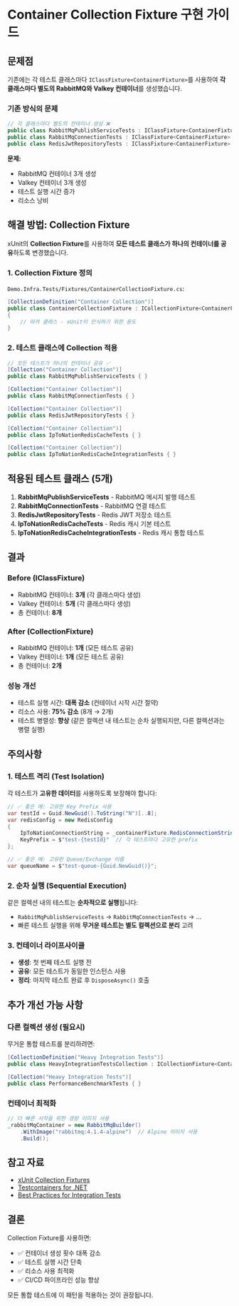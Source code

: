 # Container Collection Fixture 구현 가이드

## 문제점

기존에는 각 테스트 클래스마다 `IClassFixture<ContainerFixture>`를 사용하여 **각 클래스마다 별도의 RabbitMQ와 Valkey 컨테이너**를 생성했습니다.

### 기존 방식의 문제
```csharp
// 각 클래스마다 별도의 컨테이너 생성 ❌
public class RabbitMqPublishServiceTests : IClassFixture<ContainerFixture> { }
public class RabbitMqConnectionTests : IClassFixture<ContainerFixture> { }
public class RedisJwtRepositoryTests : IClassFixture<ContainerFixture> { }
```

**문제:**
- RabbitMQ 컨테이너 3개 생성
- Valkey 컨테이너 3개 생성
- 테스트 실행 시간 증가
- 리소스 낭비

## 해결 방법: Collection Fixture

xUnit의 **Collection Fixture**를 사용하여 **모든 테스트 클래스가 하나의 컨테이너를 공유**하도록 변경했습니다.

### 1. Collection Fixture 정의

`Demo.Infra.Tests/Fixtures/ContainerCollectionFixture.cs`:
```csharp
[CollectionDefinition("Container Collection")]
public class ContainerCollectionFixture : ICollectionFixture<ContainerFixture>
{
    // 마커 클래스 - xUnit이 인식하기 위한 용도
}
```

### 2. 테스트 클래스에 Collection 적용

```csharp
// 모든 테스트가 하나의 컨테이너 공유 ✅
[Collection("Container Collection")]
public class RabbitMqPublishServiceTests { }

[Collection("Container Collection")]
public class RabbitMqConnectionTests { }

[Collection("Container Collection")]
public class RedisJwtRepositoryTests { }

[Collection("Container Collection")]
public class IpToNationRedisCacheTests { }

[Collection("Container Collection")]
public class IpToNationRedisCacheIntegrationTests { }
```

## 적용된 테스트 클래스 (5개)

1. **RabbitMqPublishServiceTests** - RabbitMQ 메시지 발행 테스트
2. **RabbitMqConnectionTests** - RabbitMQ 연결 테스트
3. **RedisJwtRepositoryTests** - Redis JWT 저장소 테스트
4. **IpToNationRedisCacheTests** - Redis 캐시 기본 테스트
5. **IpToNationRedisCacheIntegrationTests** - Redis 캐시 통합 테스트

## 결과

### Before (IClassFixture)
- RabbitMQ 컨테이너: **3개** (각 클래스마다 생성)
- Valkey 컨테이너: **5개** (각 클래스마다 생성)
- 총 컨테이너: **8개**

### After (CollectionFixture)
- RabbitMQ 컨테이너: **1개** (모든 테스트 공유)
- Valkey 컨테이너: **1개** (모든 테스트 공유)
- 총 컨테이너: **2개**

### 성능 개선
- 테스트 실행 시간: **대폭 감소** (컨테이너 시작 시간 절약)
- 리소스 사용: **75% 감소** (8개 → 2개)
- 테스트 병렬성: **향상** (같은 컬렉션 내 테스트는 순차 실행되지만, 다른 컬렉션과는 병렬 실행)

## 주의사항

### 1. 테스트 격리 (Test Isolation)
각 테스트가 **고유한 데이터**를 사용하도록 보장해야 합니다:

```csharp
// ✅ 좋은 예: 고유한 Key Prefix 사용
var testId = Guid.NewGuid().ToString("N")[..8];
var redisConfig = new RedisConfig
{
    IpToNationConnectionString = _containerFixture.RedisConnectionString,
    KeyPrefix = $"test-{testId}"  // 각 테스트마다 고유한 prefix
};

// ✅ 좋은 예: 고유한 Queue/Exchange 이름
var queueName = $"test-queue-{Guid.NewGuid()}";
```

### 2. 순차 실행 (Sequential Execution)
같은 컬렉션 내의 테스트는 **순차적으로 실행**됩니다:
- `RabbitMqPublishServiceTests` → `RabbitMqConnectionTests` → ...
- 빠른 테스트 실행을 위해 **무거운 테스트는 별도 컬렉션으로 분리** 고려

### 3. 컨테이너 라이프사이클
- **생성**: 첫 번째 테스트 실행 전
- **공유**: 모든 테스트가 동일한 인스턴스 사용
- **정리**: 마지막 테스트 완료 후 `DisposeAsync()` 호출

## 추가 개선 가능 사항

### 다른 컬렉션 생성 (필요시)
무거운 통합 테스트를 분리하려면:

```csharp
[CollectionDefinition("Heavy Integration Tests")]
public class HeavyIntegrationTestsCollection : ICollectionFixture<ContainerFixture> { }

[Collection("Heavy Integration Tests")]
public class PerformanceBenchmarkTests { }
```

### 컨테이너 최적화
```csharp
// 더 빠른 시작을 위한 경량 이미지 사용
_rabbitMqContainer = new RabbitMqBuilder()
    .WithImage("rabbitmq:4.1.4-alpine")  // Alpine 이미지 사용
    .Build();
```

## 참고 자료

- [xUnit Collection Fixtures](https://xunit.net/docs/shared-context#collection-fixture)
- [Testcontainers for .NET](https://dotnet.testcontainers.org/)
- [Best Practices for Integration Tests](https://learn.microsoft.com/en-us/dotnet/core/testing/integration-tests)

## 결론

Collection Fixture를 사용하면:
- ✅ 컨테이너 생성 횟수 대폭 감소
- ✅ 테스트 실행 시간 단축
- ✅ 리소스 사용 최적화
- ✅ CI/CD 파이프라인 성능 향상

모든 통합 테스트에 이 패턴을 적용하는 것이 권장됩니다.